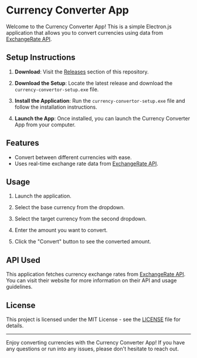 # Currency Converter App

Welcome to the Currency Converter App! This is a simple Electron.js application that allows you to convert currencies using data from [ExchangeRate API](https://www.exchangerate-api.com/).

## Setup Instructions

1. **Download**: Visit the [Releases](https://github.com/Mithun-750/currency-converter/releases) section of this repository.

2. **Download the Setup**: Locate the latest release and download the `currency-convertor-setup.exe` file.

3. **Install the Application**: Run the `currency-convertor-setup.exe` file and follow the installation instructions.

4. **Launch the App**: Once installed, you can launch the Currency Converter App from your computer.

## Features

- Convert between different currencies with ease.
- Uses real-time exchange rate data from [ExchangeRate API](https://www.exchangerate-api.com/).

## Usage

1. Launch the application.

2. Select the base currency from the dropdown.

3. Select the target currency from the second dropdown.

4. Enter the amount you want to convert.

5. Click the "Convert" button to see the converted amount.

## API Used

This application fetches currency exchange rates from [ExchangeRate API](https://www.exchangerate-api.com/). You can visit their website for more information on their API and usage guidelines.


## License

This project is licensed under the MIT License - see the [LICENSE](LICENSE) file for details.

---

Enjoy converting currencies with the Currency Converter App! If you have any questions or run into any issues, please don't hesitate to reach out.
